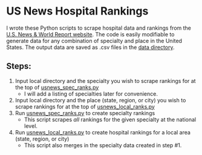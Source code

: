 # US News Hospital Rankings

I wrote these Python scripts to scrape hospital data and rankings from the [U.S. News & World Report website](https://health.usnews.com/best-hospitals). The code is easily modifiable to generate data for any combination of specialty and place in the United States. The output data are saved as .csv files in the [data directory](https://github.com/amandakreider/US-News-Hospital-Rankings/tree/main/data).

## Steps:

1. Input local directory and the specialty you wish to scrape rankings for at the top of [usnews_spec_ranks.py](https://github.com/amandakreider/US-News-Hospital-Rankings/blob/main/scripts/usnews_spec_ranks.py)
   - I will add a listing of specialties later for convenience.
2. Input local directory and the place (state, region, or city) you wish to scrape rankings for at the top of [usnews_local_ranks.py](https://github.com/amandakreider/US-News-Hospital-Rankings/blob/main/scripts/usnews_local_ranks.py)
3. Run [usnews_spec_ranks.py](https://github.com/amandakreider/US-News-Hospital-Rankings/blob/main/scripts/usnews_spec_ranks.py) to create specialty rankings 
   - This script scrapes *all* rankings for the given specialty at the national level.
4. Run [usnews_local_ranks.py](https://github.com/amandakreider/US-News-Hospital-Rankings/blob/main/scripts/usnews_local_ranks.py) to create hospital rankings for a local area (state, region, or city)
   - This script also merges in the specialty data created in step #1.


